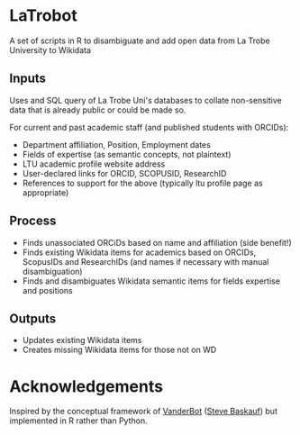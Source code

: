 # LaTrobot
A set of scripts in R to disambiguate and add open data from La Trobe University to Wikidata

## Inputs
Uses and SQL query of La Trobe Uni's databases to collate non-sensitive data that is already public or could be made so.

For current and past academic staff (and published students with ORCIDs):
-	Department affiliation, Position, Employment dates
-	Fields of expertise (as semantic concepts, not plaintext)
-	LTU academic profile website address
-	User-declared links for ORCID, SCOPUSID, ResearchID
-	References to support for the above (typically ltu profile page as appropriate)

## Process
-	Finds unassociated ORCiDs based on name and affiliation (side benefit!)
-	Finds existing Wikidata items for academics based on ORCIDs, ScopusIDs and ResearchIDs (and names if necessary with manual disambiguation)
-	Finds and disambiguates Wikidata semantic items for fields expertise and positions

## Outputs
-	Updates existing Wikidata items
-	Creates missing Wikidata items for those not on WD

# Acknowledgements
Inspired by the conceptual framework of [VanderBot](https://github.com/HeardLibrary/linked-data/tree/master/vanderbot) ([Steve Baskauf](https://github.com/baskaufs)) but implemented in R rather than Python.
